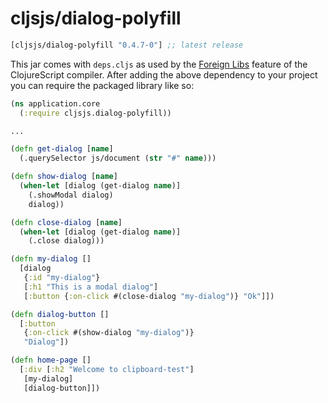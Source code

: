 # cljsjs/dialog-polyfill

[](dependency)
```clojure
[cljsjs/dialog-polyfill "0.4.7-0"] ;; latest release
```
[](/dependency)

This jar comes with `deps.cljs` as used by the [Foreign Libs][flibs] feature
of the ClojureScript compiler. After adding the above dependency to your project
you can require the packaged library like so:

```clojure
(ns application.core
  (:require cljsjs.dialog-polyfill))

...

(defn get-dialog [name]
  (.querySelector js/document (str "#" name)))

(defn show-dialog [name]
  (when-let [dialog (get-dialog name)]
    (.showModal dialog)
    dialog))

(defn close-dialog [name]
  (when-let [dialog (get-dialog name)]
    (.close dialog)))

(defn my-dialog []
  [dialog
   {:id "my-dialog"}
   [:h1 "This is a modal dialog"]
   [:button {:on-click #(close-dialog "my-dialog")} "Ok"]])

(defn dialog-button []
  [:button
   {:on-click #(show-dialog "my-dialog")}
   "Dialog"])

(defn home-page []
  [:div [:h2 "Welcome to clipboard-test"]
   [my-dialog]
   [dialog-button]])
```

[flibs]: https://github.com/clojure/clojurescript/wiki/Packaging-Foreign-Dependencies
